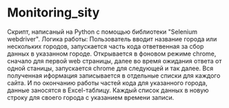 # Monitoring_sity
Скрипт, написаный на Python с помощью библиотеки "Selenium webdriver".
Логика работы:
Пользователь вводит название города или нескольких городов, запускается часть кода ответвенная за сбор данных в указанном городе.
Открывается в фоновом режиме chrome, сначало для первой web страницы, далее во время ожидания ответа от одной станицы, запускается chrome для следующей и так далее.
Вся полученная иформация записывается в отдельные списки для каждого сайта. И по окончанию работы частей кода для указанного города, данные заносятся в Excel-таблицу.
Каждый список данных в новую строку для своего города с указанием времени записи.
